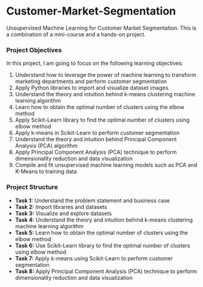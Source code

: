 # Customer-Market-Segmentation
Unsupervised Machine Learning for Customer Market Segmentation. This is a combination of a mini-course and a hands-on project.

### Project Objectives
In this project, I am going to focus on the following learning objectives:
1.	Understand how to leverage the power of machine learning to transform marketing departments and perform customer segmentation
2.	Apply Python libraries to import and visualize dataset images.
3.	Understand the theory and intuition behind k-means clustering machine learning algorithm
4.	Learn how to obtain the optimal number of clusters using the elbow method
5.	Apply Scikit-Learn library to find the optimal number of clusters using elbow method
6.	Apply k-means in Scikit-Learn to perform customer segmentation
7.	Understand the theory and intuition behind Principal Component Analysis (PCA) algorithm
8.	Apply Principal Component Analysis (PCA) technique to perform dimensionality reduction and data visualization
9.	Compile and fit unsupervised machine learning models such as PCA and K-Means to training data

### Project Structure
- __Task 1:__ Understand the problem statement and business case 
- __Task 2:__ Import libraries and datasets 
- __Task 3:__ Visualize and explore datasets 
- __Task 4:__ Understand the theory and intuition behind k-means clustering machine learning algorithm 
- __Task 5:__ Learn how to obtain the optimal number of clusters using the elbow method 
- __Task 6:__ Use Scikit-Learn library to find the optimal number of clusters using elbow method 
- __Task 7:__ Apply k-means using Scikit-Learn to perform customer segmentation 
- __Task 8:__ Apply Principal Component Analysis (PCA) technique to perform dimensionality reduction and data visualization 
